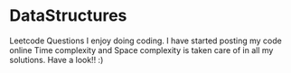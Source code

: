 # DataStructures
Leetcode Questions
I enjoy doing coding.
I have started posting my code online
Time complexity and Space complexity is taken care of in all my solutions.
Have a look!! :)
